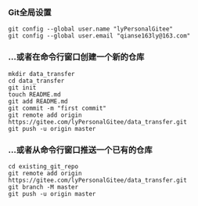 ### Git全局设置

```
git config --global user.name "lyPersonalGitee"
git config --global user.email "qianse163ly@163.com"
```



### ...或者在命令行窗口创建一个新的仓库

```
mkdir data_transfer
cd data_transfer
git init
touch README.md
git add README.md
git commit -m "first commit"
git remote add origin https://gitee.com/lyPersonalGitee/data_transfer.git
git push -u origin master
```



### ...或者从命令行窗口推送一个已有的仓库

```
cd existing_git_repo
git remote add origin https://gitee.com/lyPersonalGitee/data_transfer.git
git branch -M master
git push -u origin master
```